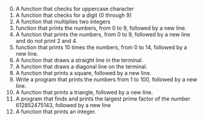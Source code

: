 0. A function that checks for uppercase character
1. A function that checks for a digit (0 through 9)
2. A function that multiplies two integers
3. function that prints the numbers, from 0 to 9, followed by a new line.
4. A function that prints the numbers, from 0 to 9, followed by a new line and do not print 2 and 4.
5. function that prints 10 times the numbers, from 0 to 14, followed by a new line.
6. A function that draws a straight line in the terminal.
7. A function that draws a diagonal line on the terminal.
8. A function that prints a square, followed by a new line.
9. Write a program that prints the numbers from 1 to 100, followed by a new line.
10. A function that prints a triangle, followed by a new line.
11. A program that finds and prints the largest prime factor of the number 612852475143, followed by a new line
12. A function that prints an integer.

